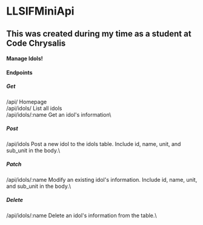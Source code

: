 # LLSIFMiniApi

## This was created during my time as a student at Code Chrysalis

#### Manage Idols!

#### Endpoints
##### Get
/api/ Homepage\
/api/idols/ List all idols\
/api/idols/:name Get an idol's information\

##### Post
/api/idols Post a new idol to the idols table. Include id, name, unit, and sub_unit in the body.\

##### Patch
/api/idols/:name Modify an existing idol's information. Include id, name, unit, and sub_unit in the body.\

##### Delete
/api/idols/:name Delete an idol's information from the table.\